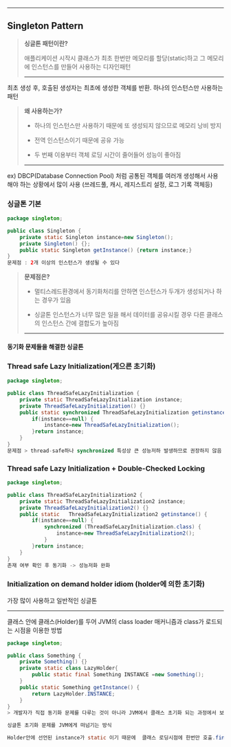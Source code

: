 ---

## **Singleton Pattern**





> **싱글톤 패턴이란?**
>
> 애플리케이션 시작시 클래스가 최초 한번만 메모리를 할당(static)하고 그 메모리에 인스턴스를 만들어 사용하는 디자인패턴
>
> ---
>
> 



최초 생성 후, 호출된 생성자는 최초에 생성한 객체를 반환. 하나의 인스턴스만 사용하는 패턴





> **왜 사용하는가?**
>
> - 하나의 인스턴스만 사용하기 때문에 또 생성되지 않으므로 메모리 낭비 방지 
>
> - 전역 인스턴스이기 때문에 공유 가능
>
> - 두 번째 이용부터 객체 로딩 시간이 줄어들어 성능이 좋아짐
>
> ---
>
> 

 ex) DBCP(Database Connection Pool) 처럼 공통된 객체를 여러개 생성해서 사용해야 하는 상황에서    많이 사용 (쓰레드풀, 캐시, 레지스트리 설정, 로그 기록 객체등)







### 싱글톤 기본

```java
package singleton;

public class Singleton {
	private static Singleton instance=new Singleton();
	private Singleton() {};
	public static Singleton getInstance() {return instance;}
}
문제점 : 2개 이상의 인스턴스가 생성될 수 있다
```







> **문제점은?**
>
> - 멀티스레드환경에서 동기화처리를 안하면 인스턴스가 두개가 생성되거나 하는 경우가 있음
>
> - 싱글톤 인스턴스가 너무 많은 일을 해서 데이터를 공유시킬 경우 다른 클래스의 인스턴스 간에 결합도가 높아짐
>
> ---
>
> 



#### 동기화 문제들을 해결한 싱글톤



### Thread safe Lazy Initialization(게으른 초기화)

```java
package singleton;

public class ThreadSafeLazyInitialization {
	private static ThreadSafeLazyInitialization instance;
	private ThreadSafeLazyInitialization() {}
	public static synchronized ThreadSafeLazyInitialization getinstance() {
		if(instance==null) {
			instance=new ThreadSafeLazyInitialization();
		}return instance;
	}
}
문제점 > thread-safe하나 synchronized 특성상 큰 성능저하 발생하므로 권장하지 않음
```



### Thread safe Lazy Initialization + Double-Checked Locking

```java
package singleton;

public class ThreadSafeLazyInitialization2 {
	private static ThreadSafeLazyInitialization2 instance;
	private ThreadSafeLazyInitialization2() {}
	public static   ThreadSafeLazyInitialization2 getinstance() {
		if(instance==null) {
			synchronized (ThreadSafeLazyInitialization.class) {
				instance=new ThreadSafeLazyInitialization2();				
			}
		}return instance;
	}
}
존재 여부 확인 후 동기화 -> 성능저화 완화
```









### Initialization on demand holder idiom (holder에 의한 초기화)

가장 많이 사용하고 일반적인 싱글톤

****

클래스 안에 클래스(Holder)를 두어 JVM의 class loader 매커니즘과 class가 로드되는 시점을 이용한 방법





```java
package singleton;

public class Something {
	private Something() {}
	private static class LazyHolder{
		public static final Something INSTANCE =new Something();
	}
	public static Something getInstance() {
		return LazyHolder.INSTANCE;
	}
}
> 개발자가 직접 동기화 문제를 다루는 것이 아니라 JVM에서 클래스 초기화 되는 과정에서 보장되는 특성을 이용

싱글톤 초기화 문제를 JVM에게 떠넘기는 방식

Holder안에 선언된 instance가 static 이기 때문에  클래스 로딩시점에 한번만 호출.final을 사용해 다시 값이 할당되지 않게.
```



  